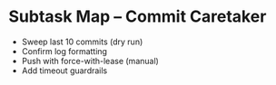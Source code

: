 # Subtask Map – Commit Caretaker

- Sweep last 10 commits (dry run)
- Confirm log formatting
- Push with force-with-lease (manual)
- Add timeout guardrails
